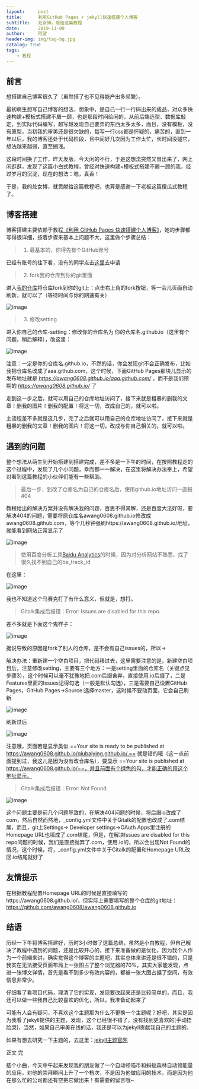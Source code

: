 ```yaml
---
layout:     post
title:      利用GitHub Pages + jekyll快速搭建个人博客
subtitle:   处女博，献给这篇教程
date:       2019-11-09
author:     阿望
header-img: img/tag-bg.jpg
catalog: true
tags:
    - 教程
---
```


## 前言

想搭建自己博客很久了（虽然搭了也不见得能产出多频繁）。

最初萌生想写自己博客的想法，想象中，是自己一行一行码出来的成品，对众多快速构建+模板式搭建不屑一顾，也是那段时间给闲的，从前后端选型、数据库敲定，到实际代码编写，越写越发现自己要弄的东西太多太多，而且，没有模板，没有原型，当初我的审美还是很欠缺的，每写一行css都是怀疑的，痛苦的，直到一年以后，我的博客还处于代码阶段，且中间好几次因为工作太忙，长时间没碰它，想法越来越弱，直至搁浅。

这段时间换了工作，昨天发版，今天闲的不行，于是这想法突然又冒出来了，网上闲逛逛，发现了这篇小白式教程，曾经对快速构建+模板式搭建不屑一顾的我，经过岁月的沉淀，现在的想法：嗯，真香！

于是，我的处女博，就贡献给这篇教程吧，也算是感谢一下老板这篇傻瓜式教程了。

## 博客搭建

博客搭建主要依赖于教程[《利用 GitHub Pages 快速搭建个人博客》](https://www.jianshu.com/p/e68fba58f75c)，她的步骤都写得很详细，按着步骤来基本上问题不大，这里做个步骤总结：

> 1. 最基本的，你得先有个GitHub账号

已经有账号的往下看，没有的同学点击[这里](https://github.com/)去申请

> 2. fork我的仓库到你的git里面

进入[我的仓库](https://github.com/awang0608/awang0608.github.io)将仓库fork到你的git上：点击右上角的fork按钮，等一会儿页面自动刷新，就可以了（等待时间与你的网速有关）

![image](https://awang0608.github.io/master/img/2019-11-09/fork-from-qiubaiying.jpg)

> 3. 修改setting

进入你自己的仓库-setting：修改你的仓库名为 你的仓库名.github.io（这里有个问题，稍后解释），改这里：

![image](https://awang0608.github.io/master/img/2019-11-09/modify-setting.jpg)

注意：一定是你的仓库名.github.io，不然的话，你会发现git不会正确发布，比如我把仓库名改成了aaa.github.com，这个时候，下面GitHub Pages那块儿显示的发布地址就是 *https://awang0608.github.io/aaa.github.com/* ，而不是我们预期的 *https://awang0608.github.io/* 了

走到这一步之后，就可以用自己的仓库地址访问了，接下来就是粗暴的删我的文章！删我的图片！删我的配置！将这一切，改成自己的，就可以啦。


主流程差不多就是这几步，完了之后就可以用自己的仓库地址访问了，接下来就是粗暴的删我的文章！删我的图片！将这一切，改成与你自己相关的，就可以啦。

## 遇到的问题

整个想法从萌生到开始搭建到搭建完成，差不多是一下午的时间，在按照教程走的这个过程中，发现了几个小问题，幸而都一一解决，在这里将解决办法奉上，希望对看到这篇教程的小伙伴们能有一些帮助。

> 最后一步，到改了仓库名为自己的仓库名后，使用github.io地址访问一直报404

教程给出的解决方案并没有解决我的问题，百思不得其解，还是百度大法好呀，要解决404的问题，需要将原仓库名awang0608.github.io修改成awang0608.github.com，等个几秒钟强刷https://awang0608.github.io/地址，就能看到网站正常显示了

![image](https://awang0608.github.io/master/img/2019-11-09/question-404-solve.png)

> 使用百度分析工具[Baidu Analytics](https://tongji.baidu.com/web/welcome/login?castk=LTE%3D)的时候，因为对分析网站不熟悉，找了很久找不到自己的ba_track_id

在这里：

![image](https://awang0608.github.io/master/img/2019-11-09/ba-track-id.png)

我也不知道这个马赛克打了有什么意义，但就是，想打。

> Gitalk集成后报错：Error: Issues are disabled for this repo.

差不多就是下面这个鬼样子：

![image](https://awang0608.github.io/master/img/2019-11-09/issues-disabled-for-repo.png)

据说导致的原因是fork了别人的仓库，是不会有自己issues的，所以->

解决办法：重新建一个空白项目，把代码移过去，这里需要注意的是，新建空白项目后，注意修改setting，主要有三个地方：一是setting里面的仓库名（关键点见步骤3），这个时候可以毫不犹豫地把.com后缀舍弃，直接使用.io后缀了，二是Features里面的Issues记得勾选（一般是默认勾选），三是需要自己设置GitHub Pages，GitHub Pages->Source:选择master，这时候不要动页面，它会自己刷新

![image](https://awang0608.github.io/master/img/2019-11-09/modify-github-pages.jpg)

刷新过后

![image](https://awang0608.github.io/master/img/2019-11-09/after-modify-github-pages.jpg)

注意哦，页面若是显示类似 ==Your site is ready to be published at https://awang0608.github.io/qiubaiying.github.io/.== 就是错的哦（这一点前面提到过，我这儿是因为没有改仓库名），要显示  ==Your site is published at https://awang0608.github.io/==，并且前面有个绿色的勾，才能正确的用这个地址显示。

> Gitalk集成后报错：Error: Not Found.

![image](https://awang0608.github.io/master/img/2019-11-09/gitalk-not-found.png)

这个问题主要是前几个问题导致的，在解决404问题的时候，将后缀io改成了com，然后自然而然地，_config.yml文件中关于Gitalk的配置也改成了.com结尾，而且，git上Settings-> Developer settings->OAuth Apps里注册的Homepage URL也填成了.com结尾，但是，在解决Issues are disabled for this repo问题的时候，我们是直接抛弃了.com，使用.io的，所以会出现Not Found的情况，这个时候，将，_config.yml文件中关于Gitalk的配置和Homepage URL改回.io结尾就好了

## 友情提示

在根据教程配置Homepage URL的时候是直接填写的https://awang0608.github.io/，但实际上需要填写的整个仓库的git地址：https://github.com/awang0608/awang0608.github.io

## 结语

历经一下午将博客搭建好，历时3小时做了这篇总结，虽然是小白教程，但自己解决了教程中遇到的问题，还是比较开心的，接下来准备做的是优化，因为我个人作为一个前端来讲，确实觉得这个博客的主题吧，其实总体来讲还是很不错的，只是我实在无法接受页面布局上一张图占了整个浏览器的70%，其实大家能发现，点进一张博文详情，首先是看不到多少有效内容的，都被一张大图占据了空间，有效信息非常少。

仔细看了看项目代码，理清了它的实现，发现要改起来还是比较简单的，而且，我还可以做一些我自己比较喜欢的优化，所以，我准备动起来了

可能有人会有疑问，不喜欢这个主题那为什么不更换一个主题呢？好吧，其实是因为我看了jekyll提供的主题，发现，这个已经很不错了，没有找到更喜欢的[手动捂脸哭]，当然，如果自己审美在线的话，我还是可以为jekyll贡献我自己的主题的。

如果有想去研究一下主题的，去这里：[jekyll主题官网](http://jekyllthemes.org/)

正文 完

插个小曲，今天中午起来发现我的朋友做了一个自动领喵币和蚂蚁森林自动领能量的应用，对他的崇拜瞬间上升了一个档次，不是因为他做应用的技术，而是因为他在那么忙的公司都还有空把它做出来！有需要的留言哦~